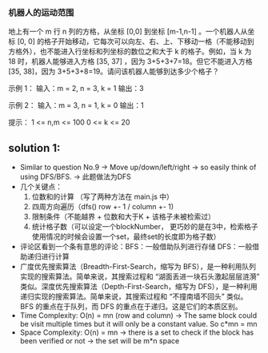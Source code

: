 ### 机器人的运动范围

地上有一个 m 行 n 列的方格，从坐标 [0,0] 到坐标 [m-1,n-1] 。一个机器人从坐标 [0, 0] 的格子开始移动，它每次可以向左、右、上、下移动一格（不能移动到方格外），也不能进入行坐标和列坐标的数位之和大于 k 的格子。例如，当 k 为 18 时，机器人能够进入方格 [35, 37] ，因为 3+5+3+7=18。但它不能进入方格 [35, 38]，因为 3+5+3+8=19。请问该机器人能够到达多少个格子？

示例 1：
输入：m = 2, n = 3, k = 1
输出：3

示例 2：
输入：m = 3, n = 1, k = 0
输出：1

提示：
1 <= n,m <= 100
0 <= k <= 20

## solution 1:

- Similar to question No.9 -> Move up/down/left/right -> so easily think of using DFS/BFS. -> 此题做法为DFS
- 几个关键点：
  1. 位数和的计算 （写了两种方法在 main.js 中）
  2. 四周方向遍历（dfs() row +- 1 / column +- 1)
  3. 限制条件（不能越界 + 位数和大于K + 该格子未被检索过）
  4. 统计格子数（可以设定一个blockNumber， 更巧妙的是在3中，检索格子使用情况的时候会设置一个set，最终set的长度即为格子数）
- 评论区看到一个条有意思的评论：BFS：一般借助队列进行存储 DFS：一般借助递归进行计算
- 广度优先搜索算法（Breadth-First-Search，缩写为 BFS），是一种利用队列实现的搜索算法。简单来说，其搜索过程和 “湖面丢进一块石头激起层层涟漪” 类似。深度优先搜索算法（Depth-First-Search，缩写为 DFS），是一种利用递归实现的搜索算法。简单来说，其搜索过程和 “不撞南墙不回头” 类似。BFS 的重点在于队列，而 DFS 的重点在于递归。这是它们的本质区别。
- Time Complexity: O(n) = mn (row and column) -> The same block could be visit multiple times but it will only be a constant value. So c*mn = mn
- Space Complexity: O(n) = mn -> there is a set to check if the block has been verified or not -> the set will be m*n space
